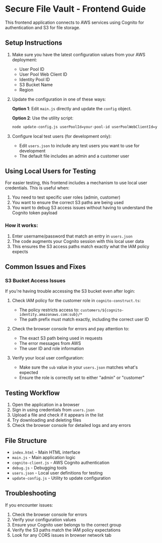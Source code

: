 # Secure File Vault - Frontend Guide

This frontend application connects to AWS services using Cognito for authentication and S3 for file storage.

## Setup Instructions

1. Make sure you have the latest configuration values from your AWS deployment:
   - User Pool ID
   - User Pool Web Client ID
   - Identity Pool ID
   - S3 Bucket Name
   - Region

2. Update the configuration in one of these ways:

   **Option 1**: Edit `main.js` directly and update the `config` object.
   
   **Option 2**: Use the utility script:
   ```bash
   node update-config.js userPoolId=your-pool-id userPoolWebClientId=your-client-id bucketName=your-bucket-name
   ```

3. Configure local test users (for development only):
   - Edit `users.json` to include any test users you want to use for development
   - The default file includes an admin and a customer user

## Using Local Users for Testing

For easier testing, this frontend includes a mechanism to use local user credentials. This is useful when:

1. You need to test specific user roles (admin, customer)
2. You want to ensure the correct S3 paths are being used
3. You want to debug S3 access issues without having to understand the Cognito token payload

### How it works:

1. Enter username/password that match an entry in `users.json`
2. The code augments your Cognito session with this local user data
3. This ensures the S3 access paths match exactly what the IAM policy expects

## Common Issues and Fixes

### S3 Bucket Access Issues

If you're having trouble accessing the S3 bucket even after login:

1. Check IAM policy for the customer role in `cognito-construct.ts`:
   - The policy restricts access to: `customers/${cognito-identity.amazonaws.com:sub}/*`
   - The path prefix must match exactly, including the correct user ID

2. Check the browser console for errors and pay attention to:
   - The exact S3 path being used in requests
   - The error messages from AWS
   - The user ID and role information

3. Verify your local user configuration:
   - Make sure the `sub` value in your `users.json` matches what's expected
   - Ensure the role is correctly set to either "admin" or "customer"

## Testing Workflow

1. Open the application in a browser
2. Sign in using credentials from `users.json`
3. Upload a file and check if it appears in the list
4. Try downloading and deleting files
5. Check the browser console for detailed logs and any errors

## File Structure

- `index.html` - Main HTML interface
- `main.js` - Main application logic
- `cognito-client.js` - AWS Cognito authentication
- `debug.js` - Debugging tools
- `users.json` - Local user definitions for testing
- `update-config.js` - Utility to update configuration

## Troubleshooting

If you encounter issues:

1. Check the browser console for errors
2. Verify your configuration values
3. Ensure your Cognito user belongs to the correct group
4. Verify the S3 paths match the IAM policy expectations
5. Look for any CORS issues in browser network tab